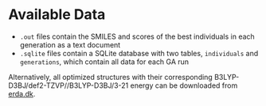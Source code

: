 # Available Data

* `.out` files contain the SMILES and scores of the best individuals in each generation as a text document
* `.sqlite` files contain a SQLite database with two tables, `individuals` and `generations`, which contain all data for each GA run

Alternatively, all optimized structures with their corresponding B3LYP-D3BJ/def2-TZVP//B3LYP-D3BJ/3-21 energy can be downloaded from [erda.dk](https://sid.erda.dk/share_redirect/fY6je6VJyl).


